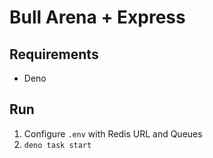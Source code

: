 # Bull Arena + Express

## Requirements

- Deno

## Run

1. Configure `.env` with Redis URL and Queues
2. `deno task start`
